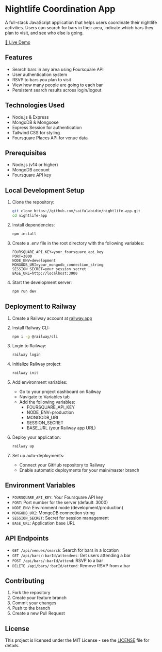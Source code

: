 # Nightlife Coordination App

A full-stack JavaScript application that helps users coordinate their nightlife activities. Users can search for bars in their area, indicate which bars they plan to visit, and see who else is going.

[🔗 Live Demo]([https://weather-checker-eu.netlify.app/](https://nightlife-app-production.up.railway.app/))

## Features

- Search bars in any area using Foursquare API
- User authentication system
- RSVP to bars you plan to visit
- View how many people are going to each bar
- Persistent search results across login/logout

## Technologies Used

- Node.js & Express
- MongoDB & Mongoose
- Express Session for authentication
- Tailwind CSS for styling
- Foursquare Places API for venue data

## Prerequisites

- Node.js (v14 or higher)
- MongoDB account
- Foursquare API key

## Local Development Setup

1. Clone the repository:
   ```bash
   git clone https://github.com/saifulabidin/nightlife-app.git
   cd nightlife-app
   ```

2. Install dependencies:
   ```bash
   npm install
   ```

3. Create a .env file in the root directory with the following variables:
   ```
   FOURSQUARE_API_KEY=your_foursquare_api_key
   PORT=3000
   NODE_ENV=development
   MONGODB_URI=your_mongodb_connection_string
   SESSION_SECRET=your_session_secret
   BASE_URL=http://localhost:3000
   ```

4. Start the development server:
   ```bash
   npm run dev
   ```

## Deployment to Railway

1. Create a Railway account at [railway.app](https://railway.app)

2. Install Railway CLI:
   ```bash
   npm i -g @railway/cli
   ```

3. Login to Railway:
   ```bash
   railway login
   ```

4. Initialize Railway project:
   ```bash
   railway init
   ```

5. Add environment variables:
   - Go to your project dashboard on Railway
   - Navigate to Variables tab
   - Add the following variables:
     - FOURSQUARE_API_KEY
     - NODE_ENV=production
     - MONGODB_URI
     - SESSION_SECRET
     - BASE_URL (your Railway app URL)

6. Deploy your application:
   ```bash
   railway up
   ```

7. Set up auto-deployments:
   - Connect your GitHub repository to Railway
   - Enable automatic deployments for your main/master branch

## Environment Variables

- `FOURSQUARE_API_KEY`: Your Foursquare API key
- `PORT`: Port number for the server (default: 3000)
- `NODE_ENV`: Environment mode (development/production)
- `MONGODB_URI`: MongoDB connection string
- `SESSION_SECRET`: Secret for session management
- `BASE_URL`: Application base URL

## API Endpoints

- `GET /api/venues/search`: Search for bars in a location
- `GET /api/bars/:barId/attendees`: Get users attending a bar
- `POST /api/bars/:barId/attend`: RSVP to a bar
- `DELETE /api/bars/:barId/attend`: Remove RSVP from a bar

## Contributing

1. Fork the repository
2. Create your feature branch
3. Commit your changes
4. Push to the branch
5. Create a new Pull Request

## License

This project is licensed under the MIT License - see the [LICENSE](LICENSE) file for details.
